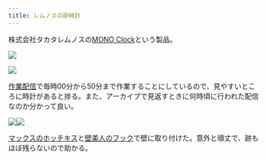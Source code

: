 ```yaml
---
title: レムノスの掛時計
---
```

株式会社タカタレムノスの[MONO Clock](https://www.amazon.co.jp/dp/B004UIT8BK)という製品。

![](https://lh5.googleusercontent.com/Kd9RkaPyq2y6N3_xgChO2PYT-SDSupACQSfDIoWQakxMen6GdN1TslmLirfkxaVORE3dJE1vqKr9C9hesBQKGPUOP0ssRmX-pldjJP_TVi5S-eo1i6SLHkObX5cjzm_64DbANjir2TTGTvQk2xxfX-M5J9hiWmeAXYworKhHhhv87n5Sa5tES_n9AyS5)

![](https://lh6.googleusercontent.com/WME6UFw-MCcihzQZcJvlFnVcn5rTICkxFTBZDOglTZwHHddfjTdPoBA-bFwFIpCPla5Q7EtXf9UXAQdo0Vg3XesawkQuQ78jrH9SfNNgVZcJ3TxYm8aTip4H44fPw_bn2vf1jLzYmI_XoAIWSfTe4jhH0A0T2PGqFiD3FwSQSXgYo6KlNRm6z14-grjY)

[作業配信](https://www.youtube.com/channel/UC5s-KpSDGzxWPWNv94PnJHw)で毎時00分から50分まで作業することにしているので、見やすいところに時計があると捗る。また、アーカイブで見返すときに何時頃に行われた配信なのか分かって良い。

![](https://lh3.googleusercontent.com/-T1lhzD1_wooPF0VDVpvOMbY55r5VujO7BvV52q1H2aLhRtSpKmKWX6G49lRNAweRxW0X__pDraLwa417eQpj2RVx2Pk7t2zlZNGe2cUsDchuEYoQhXWCaQpN_6geM1yLRMiLUQRsk2Uecm54KId3UMLspfuf-94sFO6vfaKsqs8jXETeQvvw6INpmd-)![](https://lh4.googleusercontent.com/fBqqBx07hQytSGnr33zVu1fFxpf83vdFj-shA80R8y3-3gVuwwQ-QZMPMlZneDsoK-mhBSgi-NkUY9Q2hYKCxo9RmXmbkDWOZngr9DbAAKC5sjb9-agQ-sb8OJWHSLxcZLW4FidaTmnNga_rglbh-pGoE5755NlEzHLiSiIYxl0f5zQU3Og1RayYzcIF)

[マックスのホッチキス](https://www.amazon.co.jp/dp/B000O9WRWG)と[壁美人のフック](https://www.amazon.co.jp/dp/B00CU78TDG)で壁に取り付けた。意外と頑丈で、跡もほぼ残らないので助かる。
